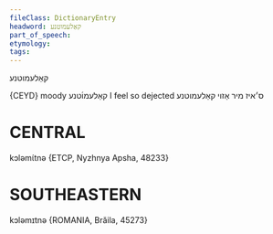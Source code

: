```yaml
---
fileClass: DictionaryEntry
headword: קאַלעמוטנע
part_of_speech: 
etymology: 
tags: 
---
```

קאַלעמוטנע 

{CEYD}
moody קאַלעמו֜טנע
I feel so dejected ס׳איז מיר אַזוי קאַלעמוטנע 

CENTRAL
========

kɔləmɩ́tnə {ETCP, Nyzhnya Apsha, 48233}

SOUTHEASTERN
==============

kɔləmɪtnə {ROMANIA, Brăila, 45273}
